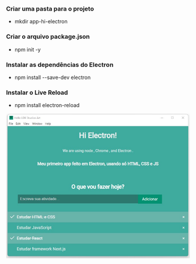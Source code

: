### Criar uma pasta para o projeto
- mkdir app-hi-electron

### Criar o arquivo package.json
- npm init -y

### Instalar as dependências do Electron
- npm install --save-dev electron

### Instalar o Live Reload
- npm install electron-reload


![APP Expense Tracker](https://github.com/leandrodklein/app-hi-electron/blob/master/build/project_img.jpg)



